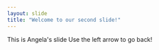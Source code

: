 ```yaml
---
layout: slide
title: "Welcome to our second slide!"
---
```

This is Angela's slide
Use the left arrow to go back!
